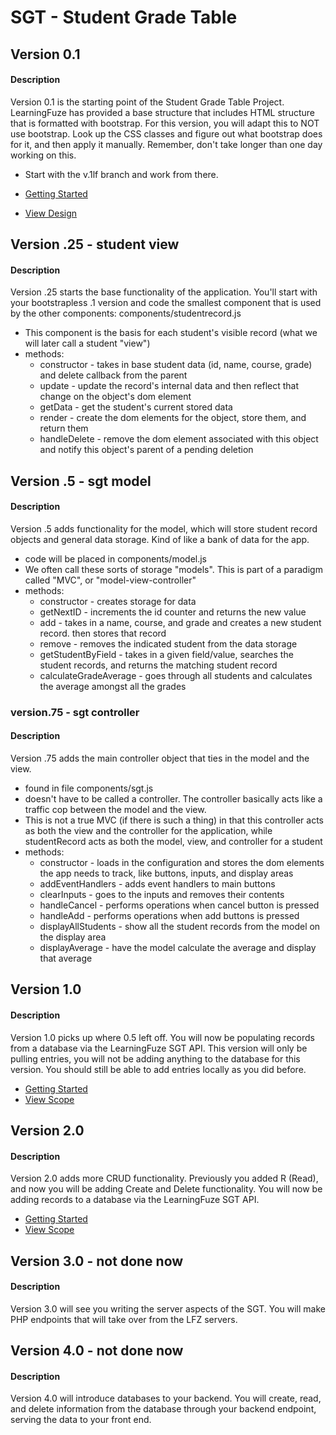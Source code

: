 # SGT - Student Grade Table

## Version 0.1
#### Description
Version 0.1 is the starting point of the Student Grade Table Project. LearningFuze has provided a base structure that
includes HTML structure that is formatted with bootstrap.  For this version, you will adapt this to NOT use bootstrap.  Look up the CSS classes and figure out what bootstrap does for it, and then apply it manually.  Remember, don't take longer than one day working on this.

- Start with the v.1lf branch and work from there.

- <a href="https://github.com/Learning-Fuze/SGT/tree/v.1lf#getting-started">Getting Started</a>
- <a href="https://github.com/Learning-Fuze/SGT/tree/v.1lf#design">View Design</a>

## Version .25 - student view
#### Description
Version .25 starts the base functionality of the application.  You'll start with your bootstrapless .1 version and code the smallest component that is used by the other components: components/studentrecord.js
- This component is the basis for each student's visible record (what we will later call a student "view")
- methods: 
    - constructor - takes in base student data (id, name, course, grade) and delete callback from the parent
    - update - update the record's internal data and then reflect that change on the object's dom element
    - getData - get the student's current stored data
    - render - create the dom elements for the object, store them, and return them
    - handleDelete - remove the dom element associated with this object and notify this object's parent of a pending deletion

## Version .5 - sgt model
#### Description
Version .5 adds functionality for the model, which will store student record objects and general data storage.  Kind of like a bank of data for the app.
- code will be placed in components/model.js
- We often call these sorts of storage "models".  This is part of a paradigm called "MVC", or "model-view-controller"
- methods: 
    - constructor - creates storage for data
    - getNextID - increments the id counter and returns the new value
    - add - takes in a name, course, and grade and creates a new student record.  then stores that record
    - remove - removes the indicated student from the data storage
    - getStudentByField - takes in a given field/value, searches the student records, and returns the matching student record
    - calculateGradeAverage - goes through all students and calculates the average amongst all the grades

### version.75 - sgt controller
#### Description
Version .75 adds the main controller object that ties in the model and the view.
- found in file components/sgt.js
- doesn't have to be called a controller.  The controller basically acts like a traffic cop between the model and the view.
- This is not a true MVC (if there is such a thing) in that this controller acts as both the view and the controller for the application, while studentRecord acts as both the model, view, and controller for a student
- methods: 
    - constructor -  loads in the configuration and stores the dom elements the app needs to track, like buttons, inputs, and display areas
    - addEventHandlers - adds event handlers to main buttons
    - clearInputs - goes to the inputs and removes their contents
    - handleCancel - performs operations when cancel button is pressed
    - handleAdd - performs operations when add buttons is pressed
    - displayAllStudents - show all the student records from the model on the display area
    - displayAverage - have the model calculate the average and display that average

## Version 1.0
#### Description
Version 1.0 picks up where 0.5 left off. You will now be populating records from a database via the LearningFuze SGT API. This version will only be pulling entries, you will not be adding anything to the database for this version. You should still be able to add entries locally as you did before.

- <a href="https://github.com/Learning-Fuze/SGT/tree/v1.0lf#getting-started" target="_blank">Getting Started</a>
- <a href="https://github.com/Learning-Fuze/SGT/tree/v1.0lf#scope" target="_blank">View Scope</a>

## Version 2.0
#### Description
Version 2.0 adds more CRUD functionality.  Previously you added R (Read), and now you will be adding Create and Delete functionality. You will now be adding records to a database via the LearningFuze SGT API.

- <a href="https://github.com/Learning-Fuze/SGT/tree/v2.0lf#getting-started" target="_blank">Getting Started</a>
- <a href="https://github.com/Learning-Fuze/SGT/tree/v2.0lf#scope" target="_blank">View Scope</a>

## Version 3.0 - not done now
#### Description
Version 3.0 will see you writing the server aspects of the SGT.  You will make PHP endpoints that will take over from the LFZ servers.

## Version 4.0 - not done now
#### Description
Version 4.0 will introduce databases to your backend.  You will create, read, and delete information from the database through your backend endpoint, serving the data to your front end.

